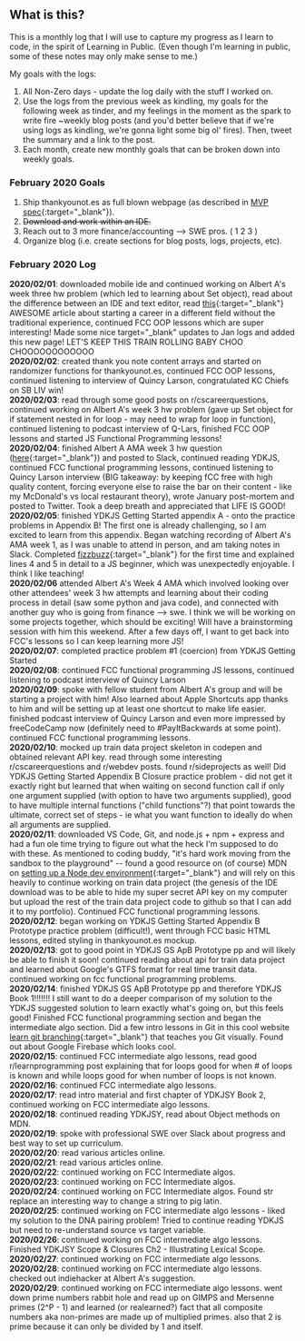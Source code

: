 ## What is this? ##
This is a monthly log that I will use to capture my progress as I learn to code, in the spirit of Learning in Public. (Even though I'm learning in public, some of these notes may only make sense to me.)

My goals with the logs:
1. All Non-Zero days - update the log daily with the stuff I worked on.
2. Use the logs from the previous week as kindling, my goals for the following week as tinder, and my feelings in the moment as the spark to write fire ~weekly blog posts (and you'd better believe that if we're using logs as kindling, we're gonna light some big ol' fires). Then, tweet the summary and a link to the post.
3. Each month, create new monthly goals that can be broken down into weekly goals.

### February 2020 Goals
1. Ship thankyounot.es as full blown webpage (as described in [MVP spec](https://jacob-berkelhamer.github.io/thankyounot.es-MVP-Spec/){:target="\_blank"}).
2. ~~Download and work within an IDE.~~
3. Reach out to 3 more finance/accounting --> SWE pros. ( 1  2  3 )
4. Organize blog (i.e. create sections for blog posts, logs, projects, etc).

### February 2020 Log
**2020/02/01**: downloaded mobile ide and continued working on Albert A's week three hw problem (which led to learning about Set object), read about the difference between an IDE and text editor, read [this](https://www.freecodecamp.org/news/how-you-start-a-career-in-a-different-field-without-experience-tips-that-got-me-job-offers-from-7425f590f3eb/){:target="\_blank"} AWESOME article about starting a career in a different field without the traditional experience, continued FCC OOP lessons which are super interesting! Made some nice target="\_blank" updates to Jan logs and added this new page! LET'S KEEP THIS TRAIN ROLLING BABY CHOO CHOOOOOOOOOOOO    
**2020/02/02**: created thank you note content arrays and started on randomizer functions for thankyounot.es, continued FCC OOP lessons, continued listening to interview of Quincy Larson, congratulated KC Chiefs on SB LIV win!    
**2020/02/03**: read through some good posts on r/cscareerquestions, continued working on Albert A's week 3 hw problem (gave up Set object for if statement nested in for loop - may need to wrap for loop in function), continued listening to podcast interview of Q-Lars, finished FCC OOP lessons and started JS Functional Programming lessons!    
**2020/02/04**: finished Albert A AMA week 3 hw question ([here](https://www.playcode.io/494350){:target="\_blank"}) and posted to Slack, continued reading YDKJS, continued FCC functional programming lessons, continued listening to Quincy Larson interview (BIG takeaway: by keeping fCC free with high quality content, forcing everyone else to raise the bar on their content - like my McDonald's vs local restaurant theory), wrote January post-mortem and posted to Twitter. Took a deep breath and appreciated that LIFE IS GOOD!    
**2020/02/05**: finished YDKJS Getting Started appendix A - onto the practice problems in Appendix B! The first one is already challenging, so I am excited to learn from this appendix. Began watching recording of Albert A's AMA week 1, as I was unable to attend in person, and am taking notes in Slack. Completed [fizzbuzz](https://www.playcode.io/495032){:target="\_blank"} for the first time and explained lines 4 and 5 in detail to a JS beginner, which was unexpectedly enjoyable. I think I like teaching!    
**2020/02/06** attended Albert A's Week 4 AMA which involved looking over other attendees' week 3 hw attempts and learning about their coding process in detail (saw some python and java code), and connected with another guy who is going from finance --> swe. I think we will be working on some projects together, which should be exciting! Will have a brainstorming session with him this weekend. After a few days off, I want to get back into FCC's lessons so I can keep learning more JS!    
**2020/02/07**: completed practice problem #1 (coercion) from YDKJS Getting Started    
**2020/02/08**: continued FCC functional programming JS lessons, continued listening to podcast interview of Quincy Larson    
**2020/02/09**: spoke with fellow student from Albert A's group and will be starting a project with him! Also learned about Apple Shortcuts app thanks to him and will be setting up at least one shortcut to make life easier. finished podcast interview of Quincy Larson and even more impressed by freeCodeCamp now (definitely need to #PayItBackwards at some point). continued FCC functional programming lessons.    
**2020/02/10**: mocked up train data project skeleton in codepen and obtained relevant API key. read through some interesting r/cscareerquestions and r/webdev posts. found r/sideprojects as well! Did YDKJS Getting Started Appendix B Closure practice problem - did not get it exactly right but learned that when waiting on second function call if only one argument supplied (with option to have two arguments supplied), good to have multiple internal functions ("child functions"?) that point towards the ultimate, correct set of steps - ie what you want function to ideally do when all arguments are supplied.    
**2020/02/11**: downloaded VS Code, Git, and node.js + npm + express and had a fun ole time trying to figure out what the heck I'm supposed to do with these. As mentioned to coding buddy, "it's hard work moving from the sandbox to the playground" -- found a good resource on (of course) MDN on [setting up a Node dev environment](https://developer.mozilla.org/en-US/docs/Learn/Server-side/Express_Nodejs/development_environment){:target="\_blank"} and will rely on this heavily to continue working on train data project (the genesis of the IDE download was to be able to hide my super secret API key on my computer but upload the rest of the train data project code to github so that I can add it to my portfolio). Continued FCC functional programming lessons.     
**2020/02/12**: began working on YDKJS Getting Started Appendix B Prototype practice problem (difficult!), went through FCC basic HTML lessons, edited styling in thankyounot.es mockup.    
**2020/02/13**: got to good point in YDKJS GS ApB Prototype pp and will likely be able to finish it soon! continued reading about api for train data project and learned about Google's GTFS format for real time transit data. continued working on fcc functional programming problems.    
**2020/02/14**: finished YDKJS GS ApB Prototype pp and therefore YDKJS Book 1!!!!!!! I still want to do a deeper comparison of my solution to the YDKJS suggested solution to learn exactly what's going on, but this feels good! Finished FCC functional programming section and began the intermediate algo section. Did a few intro lessons in Git in this cool website [learn git branching](https://learngitbranching.js.org/){:target="\_blank"} that teaches you Git visually. Found out about Google Firebase which looks cool.        
**2020/02/15**: continued FCC intermediate algo lessons, read good r/learnprogramming post explaining that for loops good for when # of loops is known and while loops good for when number of loops is not known.    
**2020/02/16**: continued FCC intermediate algo lessons.    
**2020/02/17**: read intro material and first chapter of YDKJSY Book 2, continued working on FCC intermediate algo lessons.    
**2020/02/18**: continued reading YDKJSY, read about Object methods on MDN.    
**2020/02/19**: spoke with professional SWE over Slack about progress and best way to set up curriculum.    
**2020/02/20**: read various articles online.    
**2020/02/21**: read various articles online.    
**2020/02/22**: continued working on FCC Intermediate algos.    
**2020/02/23**: continued working on FCC Intermediate algos.    
**2020/02/24**: continued working on FCC Intermediate algos. Found str replace an interesting way to change a string to pig latin.    
**2020/02/25**: continued working on FCC intermediate algo lessons - liked my solution to the DNA pairing problem! Tried to continue reading YDKJS but need to re-understand source vs target variable.    
**2020/02/26**: continued working on FCC intermediate algo lessons. Finished YDKJSY Scope & Closures Ch2 - Illustrating Lexical Scope.    
**2020/02/27**: continued working on FCC intermediate algo lessons.    
**2020/02/28**: continued working on FCC intermediate algo lessons. checked out indiehacker at Albert A's suggestion.    
**2020/02/29**: continued working on FCC intermediate algo lessons. went down prime numbers rabbit hole and read up on GIMPS and Mersenne primes (2^P - 1) and learned (or realearned?) fact that all composite numbers aka non-primes are made up of multiplied primes. also that 2 is prime because it can only be divided by 1 and itself.
